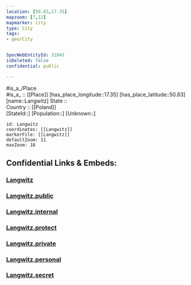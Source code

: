 ```yaml
---
location: [50.83,17.35] 
mapzoom: [7,12] 
mapmarker: city 
type: City
tags:
- geo/City


SpocWebEntityId: 31843
isDeleted: false
confidential: public

---
```

#is_a_/Place  
#is_a_ :: [[Place]] 
[has_place_longitude::17.35] 
[has_place_latitude::50.83] 
[name::Langwitz] 
State ::  
Country :: [[Poland]]  
[StateId::] 
[Population::] 
[Unknown::] 


```leaflet
id: Langwitz
coordinates: [[Langwitz]] 
markerFile: [[Langwitz]] 
defaultZoom: 11 
maxZoom: 18
```


## Confidential Links & Embeds: 

### [Langwitz](/_Standards/Earth/Continent/Europe/Europe~East/Poland/Provinces~Poland/Opole/City/Langwitz.md) 

### [Langwitz.public](/_public/Earth/Continent/Europe/Europe~East/Poland/Provinces~Poland/Opole/City/Langwitz.public.md) 

### [Langwitz.internal](/_internal/Earth/Continent/Europe/Europe~East/Poland/Provinces~Poland/Opole/City/Langwitz.internal.md) 

### [Langwitz.protect](/_protect/Earth/Continent/Europe/Europe~East/Poland/Provinces~Poland/Opole/City/Langwitz.protect.md) 

### [Langwitz.private](/_private/Earth/Continent/Europe/Europe~East/Poland/Provinces~Poland/Opole/City/Langwitz.private.md) 

### [Langwitz.personal](/_personal/Earth/Continent/Europe/Europe~East/Poland/Provinces~Poland/Opole/City/Langwitz.personal.md) 

### [Langwitz.secret](/_secret/Earth/Continent/Europe/Europe~East/Poland/Provinces~Poland/Opole/City/Langwitz.secret.md)

